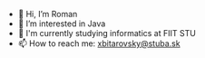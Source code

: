 - 👋 Hi, I’m Roman
- 👀 I’m interested in Java
- 🌱 I'm currently studying informatics at FIIT STU
- 📫 How to reach me: [xbitarovsky@stuba.sk](mailto:xbitarovsky@stuba.sk)

<!---
Roman-24/Roman-24 is a ✨ special ✨ repository because its `README.md` (this file) appears on your GitHub profile.
You can click the Preview link to take a look at your changes.
- 💞️ I’m looking to collaborate on ...
--->
